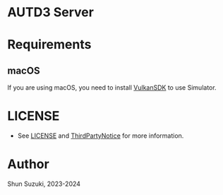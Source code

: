# AUTD3 Server

# Requirements

## macOS

If you are using macOS, you need to install [VulkanSDK](https://vulkan.lunarg.com/sdk/home#mac) to use Simulator.

# LICENSE

* See [LICENSE](./LICENSE) and [ThirdPartyNotice](./ThirdPartyNotice.txt) for more information.

# Author

Shun Suzuki, 2023-2024
